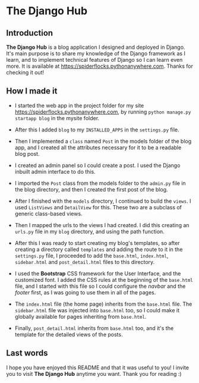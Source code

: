 
The Django Hub
======

## Introduction 

**The Django Hub** is a blog application I designed and deployed in Django. It's main 
purpose is to share my knowledge of the Django framework as I learn, and to 
implement technical features of Django so I can learn even more.
It is available at https://spiderflocks.pythonanywhere.com.
Thanks for checking it out! 

## How I made it

* I started the web app in the project folder for my site 
  https://spiderflocks.pythonanywhere.com, by running 
  `python manage.py startapp blog` in the mysite folder.

* After this I added `blog` to my `INSTALLED_APPS` in the `settings.py` file.

* Then I implemented a `class` named `Post` in the models folder of the blog app,
  and I created all the attributes necessary for it to be a readable blog post.

* I created an admin panel so I could create a post. I used the Django inbuilt
  admin interface to do this.

* I imported the `Post` class from the models folder to the `admin.py` file in 
  the blog directory, and then I created the first post of the blog.

* After I finished with the `models` directory, I continued to build the `views`.
  I used `ListViews` and `DetailView` for this. These two are a subclass of 
  generic class-based views.
  
* Then I mapped the urls to the views I had created. I did this creating an
  `urls.py` file in my `blog` directory, and using the path function.
  
* After this I was ready to start creating my blog's templates, so after creating
  a directory called `templates` and adding the route to it in the `settings.py` 
  file, I proceeded to add the `base.html`, `index.html`, `sidebar.html` and 
  `post_detail.html` files to this directory. 
  
* I used the **Bootstrap** CSS framework for the User Interface, and the customized
  font. I added the CSS rules at the beginning of the `base.html` file, and I started
  with this file so I could configure the *navbar* and the *footer* first, as I was 
  going to use them in all of the pages.
  
* The `index.html` file (the home page) inherits from the `base.html` file. The 
  `sidebar.html` file was injected into `base.html` too, so I could make it globally 
  available for pages inheriting from `base.html`.
  
* Finally, `post_detail.html` inherits from `base.html` too, and it's the template
  for the detailed views of the posts.

## Last words

I hope you have enjoyed this README and that it was useful to you! I invite you to 
visit **The Django Hub** anytime you want. Thank you for reading :)

